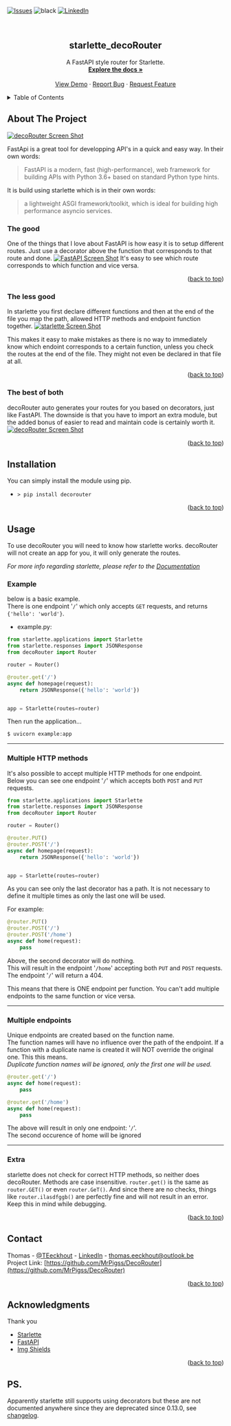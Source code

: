 <div id="top"></div>

[![Issues][issues-shield]][issues-url]
![black][black-shield]
[![LinkedIn][linkedin-shield]][linkedin-url]



<!-- PROJECT LOGO -->
<br />
<div align="center">
  <!-- <a href="https://github.com/MrPigss/DecoRouter">
    <img src="images/logo.png" alt="Logo" width="80" height="80">
  </a> -->

  <h2 align="center">starlette_decoRouter</h3>

  <p align="center">
    A FastAPI style router for Starlette.
    <br />
    <a href="https://github.com/MrPigss/DecoRouter"><strong>Explore the docs »</strong></a>
    <br />
    <br />
    <a href="https://github.com/MrPigss/DecoRouter">View Demo</a>
    ·
    <a href="https://github.com/MrPigss/DecoRouter/issues">Report Bug</a>
    ·
    <a href="https://github.com/MrPigss/DecoRouter/issues">Request Feature</a>
  </p>
</div>



<!-- TABLE OF CONTENTS -->
<details>
  <summary>Table of Contents</summary>
  <ol>
    <li>
      <a href="#about-the-project">About The Project</a>
      <ul>
        <li><a href="#the-good">The good</a></li>
        <li><a href="#the-less-good">The less good</a></li>
        <li><a href="#the-best-of-both">The best of both</a></li>
      </ul>
    </li>
    <li><a href="#installation">Installation</a></li>
    <li><a href="#usage">Usage</a></li>
    <li><a href="#contact">Contact</a></li>
    <li><a href="#acknowledgments">Acknowledgments</a></li>
  </ol>
</details>



<!-- ABOUT THE PROJECT -->
## About The Project

[![decoRouter Screen Shot][decoRouter-screenshot]](./images/DecoRouter.png)

FastApi is a great tool for developping API's in a quick and easy way. In their own words:
>FastAPI is a modern, fast (high-performance), web framework for building APIs with Python 3.6+ based on standard Python type hints.

It is build using starlette which is in their own words:
>a lightweight ASGI framework/toolkit, which is ideal for building high performance asyncio services.


### The good

One of the things that I love about FastAPI is how easy it is to setup different routes. Just use a decorator above the function that corresponds to that route and done.
[![FastAPI Screen Shot][FastAPI-screenshot]](./images/FastAPI.png)
It's easy to see which route corresponds to which function and vice versa.

<p align="right">(<a href="#top">back to top</a>)</p>

### The less good

In starlette you first declare different functions and then at the end of the file you map the path, allowed HTTP methods and endpoint function together.
[![starlette Screen Shot][starlette-screenshot]](./images/Starlette.png)

This makes it easy to make mistakes as there is no way to immediately know which endoint corresponds to a certain function, unless you check the routes at the end of the file. They might not even be declared in that file at all.

<p align="right">(<a href="#top">back to top</a>)</p>

### The best of both

decoRouter auto generates your routes for you based on decorators, just like FastAPI. The downside is that you have to import an extra module, but the added bonus of easier to read and maintain code is certainly worth it.
[![decoRouter Screen Shot][decoRouter-screenshot]](./images/DecoRouter.png)

<p align="right">(<a href="#top">back to top</a>)</p>


## Installation
You can simply install the module using pip.
* `> pip install decorouter`
<p align="right">(<a href="#top">back to top</a>)</p>


## Usage

To use decoRouter you will need to know how starlette works.
decoRouter will not create an app for you, it will only generate the routes.

_For more info regarding starlette, please refer to the [Documentation](https://www.starlette.io/)_

### Example
below is a basic example.  
There is one endpoint '`/`' which only accepts `GET` requests, and returns `{'hello': 'world'}`.
* example.py:

```python
from starlette.applications import Starlette
from starlette.responses import JSONResponse
from decoRouter import Router

router = Router()

@router.get('/')
async def homepage(request):
    return JSONResponse({'hello': 'world'})


app = Starlette(routes=router)
```
Then run the application...

```sh
$ uvicorn example:app
```

---

### Multiple HTTP methods
It's also possible to accept multiple HTTP methods for one endpoint.  
Below you can see one endpoint '`/`' which accepts both `POST` and `PUT` requests.

```python
from starlette.applications import Starlette
from starlette.responses import JSONResponse
from decoRouter import Router

router = Router()

@router.PUT()
@router.POST('/')
async def homepage(request):
    return JSONResponse({'hello': 'world'})


app = Starlette(routes=router)
```

As you can see only the last decorator has a path. It is not necessary to define it multiple times as only the last one will be used.

For example:
```python
@router.PUT()
@router.POST('/')
@router.POST('/home')
async def home(request):
    pass
```
Above, the second decorator will do nothing.  
This will result in the endpoint '`/home`' accepting both `PUT` and `POST` requests.
The endpoint '`/`' will return a 404.

This means that there is ONE endpoint per function.
You can't add multiple endpoints to the same function or vice versa.

---

### Multiple endpoints
Unique endpoints are created based on the function name.  
The function names will have no influence over the path of the endpoint.
If a function with a duplicate name is created it will NOT override the original one.
This this means.  
_Duplicate function names will be ignored, only the first one will be used._

```python
@router.get('/')
async def home(request):
    pass

@router.get('/home')
async def home(request):
    pass
```

The above will result in only one endpoint: '`/`'.  
The second occurence of home will be ignored


---

### Extra
starlette does not check for correct HTTP methods, so neither does decoRouter.
Methods are case insensitive. `router.get()` is the same as `router.GET()` or even `router.GeT()`. 
And since there are no checks, things like  `router.ilasdfggb()` are perfectly fine and will not result in an error. Keep this in mind while debugging.
<p align="right">(<a href="#top">back to top</a>)</p>

<!-- CONTACT -->
## Contact

Thomas - [@TEeckhout](https://twitter.com/@TEeckhout) - [LinkedIn](https://www.linkedin.com/in/thomas-eeckhout-761500181) - thomas.eeckhout@outlook.be  
Project Link: [https://github.com/MrPigss/DecoRouter](https://github.com/MrPigss/DecoRouter)

<p align="right">(<a href="#top">back to top</a>)</p>



<!-- ACKNOWLEDGMENTS -->
## Acknowledgments
Thank you
* [Starlette](https://www.starlette.io/)
* [FastAPI](https://fastapi.tiangolo.com/)
* [Img Shields](https://shields.io)

<p align="right">(<a href="#top">back to top</a>)</p>

## PS.
Apparently starlette still supports using decorators but these are not documented anywhere since they are deprecated since 0.13.0, see [changelog][changelog].

<!-- MARKDOWN LINKS & IMAGES -->
<!-- https://www.markdownguide.org/basic-syntax/#reference-style-links -->
[contributors-shield]: https://img.shields.io/github/contributors/MrPigss/DecoRouter.svg?style=flat
[contributors-url]: https://github.com/MrPigss/DecoRouter/graphs/contributors

[forks-shield]: https://img.shields.io/github/forks/MrPigss/DecoRouter.svg?style=flat
[forks-url]: https://github.com/MrPigss/DecoRouter/network/members

[stars-shield]: https://img.shields.io/github/stars/MrPigss/DecoRouter.svg?style=flat
[stars-url]: https://github.com/MrPigss/DecoRouter/stargazers

[issues-shield]: https://img.shields.io/github/issues/MrPigss/DecoRouter.svg?style=flat
[issues-url]: https://github.com/MrPigss/DecoRouter/issues

[linkedin-url]: https://www.linkedin.com/in/thomas-eeckhout-761500181/
[linkedIn-shield]: https://img.shields.io/badge/LinkedIn-blue?logo=linkedin&style=flat


[black-shield]: https://img.shields.io/badge/code%20style-black-000000.svg

[decoRouter-screenshot]: images/DecoRouter.png
[starlette-screenshot]: images/Starlette.png
[FastAPI-screenshot]: images/FastAPI.png

[changelog]: https://www.starlette.io/release-notes/#:~:text=memory%20upload%20files.-,0.13.0,style%20in%20favour%20of%20declarative%20routing%20tables%20and%20middleware%20definitions.,-0.12.12